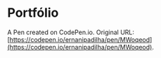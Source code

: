 # Portfólio

A Pen created on CodePen.io. Original URL: [https://codepen.io/ernanipadilha/pen/MWoqeod](https://codepen.io/ernanipadilha/pen/MWoqeod).


